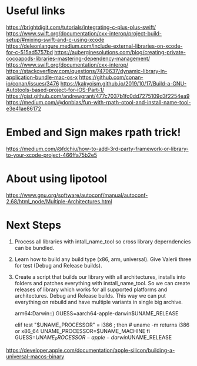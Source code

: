 

# Useful links
https://brightdigit.com/tutorials/integrating-c-plus-plus-swift/
https://www.swift.org/documentation/cxx-interop/project-build-setup/#mixing-swift-and-c-using-xcode
https://deleonlangure.medium.com/include-external-libraries-on-xcode-for-c-515ad5757bd
https://auberginesolutions.com/blog/creating-private-cocoapods-libraries-mastering-dependency-management/
https://www.swift.org/documentation/cxx-interop/
https://stackoverflow.com/questions/7470637/dynamic-library-in-application-bundle-mac-os-x
https://github.com/conan-io/conan/issues/3476
https://kakyoism.github.io/2019/10/17/Build-a-GNU-Autotools-based-project-for-iOS-Part-1/
https://gist.github.com/andrewgrant/477c7037b1fc0dd7275109d3f2254ea9
https://medium.com/@donblas/fun-with-rpath-otool-and-install-name-tool-e3e41ae86172

# Embed and Sign makes rpath trick!
https://medium.com/@fdchiu/how-to-add-3rd-party-framework-or-library-to-your-xcode-project-466ffa75b2e5

# About using lipotool
https://www.gnu.org/software/autoconf/manual/autoconf-2.68/html_node/Multiple-Architectures.html

# Next Steps
1. Process all libraries with intall_name_tool so cross library deperndencies can be bundled.
2. Learn how to build any build type (x86, arm, universal). Give Valerii three for test (Debug and Release builds).
3. Create a script that builds our library with all architectures, installs into folders and patches everything with install_name_tool. So we can create releases of library which works for all supported platforms and architectures. Debug and Release builds. This way we can put everything on rebuild and have multiple variants in single big archive.


    arm64:Darwin:*:*)
        GUESS=aarch64-apple-darwin$UNAME_RELEASE
		
      elif test "$UNAME_PROCESSOR" = i386 ; then
            # uname -m returns i386 or x86_64
            UNAME_PROCESSOR=$UNAME_MACHINE
        fi
        GUESS=$UNAME_PROCESSOR-apple-darwin$UNAME_RELEASE		

https://developer.apple.com/documentation/apple-silicon/building-a-universal-macos-binary

